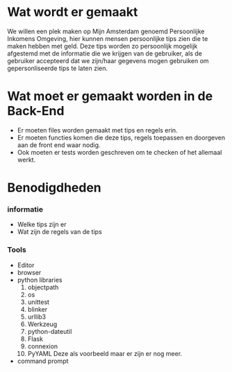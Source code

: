# Wat wordt er gemaakt
We willen een plek maken op Mijn Amsterdam genoemd Persoonlijke Inkomens Omgeving, hier kunnen mensen persoonlijke tips zien die te maken hebben met geld. Deze tips worden zo persoonlijk mogelijk afgestemd met de informatie die we krijgen van de gebruiker, als de gebruiker accepteerd dat we zijn/haar gegevens mogen gebruiken om gepersonliseerde tips te laten zien.

# Wat moet er gemaakt worden in de Back-End
* Er moeten files worden gemaakt met tips en regels erin.
* Er moeten functies komen die deze tips, regels toepassen en doorgeven aan de front end waar nodig.
* Ook moeten er tests worden geschreven om te checken of het allemaal werkt.

# Benodigdheden
### informatie
* Welke tips zijn er
* Wat zijn de regels van de tips
### Tools
* Editor
* browser 
* python libraries
    1. objectpath
    2. os
    3. unittest
    4. blinker
    5. urllib3
    6. Werkzeug
    7. python-dateutil
    8. Flask
    9. connexion
    10. PyYAML
Deze als voorbeeld maar er zijn er nog meer.
* command prompt 



